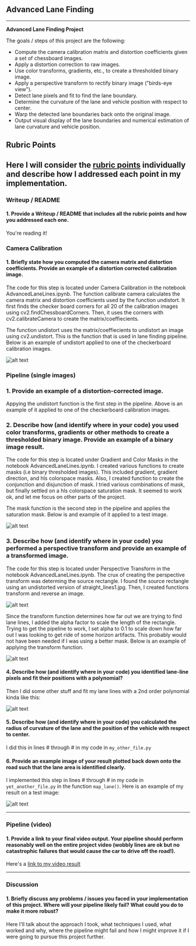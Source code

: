 ## **Advanced Lane Finding**

---

**Advanced Lane Finding Project**

The goals / steps of this project are the following:

* Compute the camera calibration matrix and distortion coefficients given a set of chessboard images.
* Apply a distortion correction to raw images.
* Use color transforms, gradients, etc., to create a thresholded binary image.
* Apply a perspective transform to rectify binary image ("birds-eye view").
* Detect lane pixels and fit to find the lane boundary.
* Determine the curvature of the lane and vehicle position with respect to center.
* Warp the detected lane boundaries back onto the original image.
* Output visual display of the lane boundaries and numerical estimation of lane curvature and vehicle position.

[//]: # (Image References)

[fit]: ./writeup_images/fit.JPG "Fit"
[mask]: ./writeup_images/mask.JPG "Mask"
[process]: ./writeup_images/process.JPG "Process"
[sliding]: ./writeup_images/sliding.JPG "Sliding"
[transform]: ./writeup_images/transform.JPG "Transform"
[undistort]: ./writeup_images/undistort.JPG "Undistort"
[points]: ./writeup_images/points.JPG "Points"


[image1]: ./examples/undistort_output.png "Undistorted"
[image2]: ./test_images/test1.jpg "Road Transformed"
[image3]: ./examples/binary_combo_example.jpg "Binary Example"
[image4]: ./examples/warped_straight_lines.jpg "Warp Example"
[image5]: ./examples/color_fit_lines.jpg "Fit Visual"
[image6]: ./examples/example_output.jpg "Output"
[video1]: ./project_video.mp4 "Video"

## Rubric Points

Here I will consider the [rubric points](https://review.udacity.com/#!/rubrics/571/view) individually and describe how I addressed each point in my implementation.  
---

### Writeup / README

#### 1. Provide a Writeup / README that includes all the rubric points and how you addressed each one.

You're reading it!

### Camera Calibration

#### 1. Briefly state how you computed the camera matrix and distortion coefficients. Provide an example of a distortion corrected calibration image.

The code for this step is located under Camera Calibration in the notebook AdvancedLaneLines.ipynb. The function calibrate camera calculates the camera matrix and distortion coefficients used by the function undistort. It first finds the checker board corners for all 20 of the calibration images using cv2.findChessboardCorners. Then, it uses the corners with cv2.calibrateCamera to create the matrix/coeffiecients. 

The function undistort uses the matrix/coeffiecients to undistort an image using cv2.undistort. This is the function that is used in lane finding pipeline. Below is an example of undistort applied to one of the checkerboard calibration images.

![alt text][undistort]

### Pipeline (single images)

### 1. Provide an example of a distortion-corrected image.

Appying the undistort function is the first step in the pipeline. Above is an example of it applied to one of the checkerboard calibration images.

### 2. Describe how (and identify where in your code) you used color transforms, gradients or other methods to create a thresholded binary image.  Provide an example of a binary image result.

The code for this step is located under Gradient and Color Masks in the notebook AdvancedLaneLines.ipynb. I created various functions to create masks (i.e binary thresholded images). This included gradient, gradient direction, and hls colorspace masks. Also, I created function to create the conjunction and disjunction of mask. I tried various combinations of mask, but finally settled on a hls colorspace saturation mask. It seemed to work ok, and let me focus on other parts of the project. 

The mask function is the second step in the pipeline and applies the saturation mask. Below is and example of it applied to a test image.

![alt text][mask]

### 3. Describe how (and identify where in your code) you performed a perspective transform and provide an example of a transformed image.

The code for this step is located under Perspective Transform in the notebook AdvancedLaneLines.ipynb. The crux of creating the perspective transform was determing the source rectangle. I found the source rectangle using an undistorted version of straight_lines1.jpg. Then, I created functions transform and reverse an image.

![alt text][points]

Since the transform function determines how far out we are trying to find lane lines, I added the alpha factor to scale the length of the rectangle. Trying to get the pipeline to work, I set alpha to 0.1 to scale down how far out I was looking to get ride of some horizon artifacts. This probably would not have been needed if I was using a better mask. Below is an example of applying the transform function.

![alt text][transform]

#### 4. Describe how (and identify where in your code) you identified lane-line pixels and fit their positions with a polynomial?

Then I did some other stuff and fit my lane lines with a 2nd order polynomial kinda like this:

![alt text][image5]

#### 5. Describe how (and identify where in your code) you calculated the radius of curvature of the lane and the position of the vehicle with respect to center.

I did this in lines # through # in my code in `my_other_file.py`

#### 6. Provide an example image of your result plotted back down onto the road such that the lane area is identified clearly.

I implemented this step in lines # through # in my code in `yet_another_file.py` in the function `map_lane()`.  Here is an example of my result on a test image:

![alt text][image6]

---

### Pipeline (video)

#### 1. Provide a link to your final video output.  Your pipeline should perform reasonably well on the entire project video (wobbly lines are ok but no catastrophic failures that would cause the car to drive off the road!).

Here's a [link to my video result](./project_video.mp4)

---

### Discussion

#### 1. Briefly discuss any problems / issues you faced in your implementation of this project.  Where will your pipeline likely fail?  What could you do to make it more robust?

Here I'll talk about the approach I took, what techniques I used, what worked and why, where the pipeline might fail and how I might improve it if I were going to pursue this project further.  

